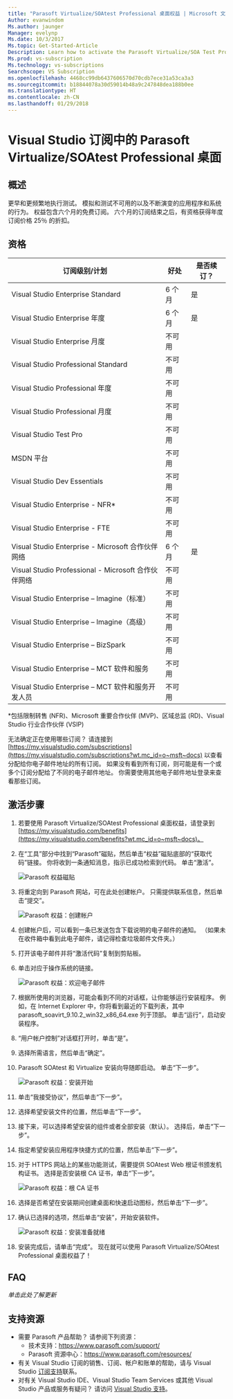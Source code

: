 ```yaml
---
title: "Parasoft Virtualize/SOAtest Professional 桌面权益 | Microsoft 文档"
Author: evanwindom
Ms.author: jaunger
Manager: evelynp
Ms.date: 10/3/2017
Ms.topic: Get-Started-Article
Description: Learn how to activate the Parasoft Virtualize/SOA Test Professional subscription included in your Visual Studio subscription.
Ms.prod: vs-subscription
Ms.technology: vs-subscriptions
Searchscope: VS Subscription
ms.openlocfilehash: 4468cc99db6437606570d70cdb7ece31a53ca3a3
ms.sourcegitcommit: b18844078a30d59014b48a9c247848dea188b0ee
ms.translationtype: HT
ms.contentlocale: zh-CN
ms.lasthandoff: 01/29/2018
---
```

# <a name="parasoft-virtualizesoatest-professional-desktop-in-visual-studio-subscriptions"></a>Visual Studio 订阅中的 Parasoft Virtualize/SOAtest Professional 桌面

## <a name="overview"></a>概述

更早和更频繁地执行测试。  模拟和测试不可用的以及不断演变的应用程序和系统的行为。  权益包含六个月的免费订阅。  六个月的订阅结束之后，有资格获得年度订阅价格 25％ 的折扣。  

## <a name="eligibility"></a>资格

| 订阅级别/计划                                 | 好处                     | 是否续订？                                                   |
|--------------------------------------------------------------|-----------------------------|--------------------------------------------------------------|
| Visual Studio Enterprise Standard                            | 6 个月                    |   是                                                        |
| Visual Studio Enterprise 年度                              | 6 个月                    |   是                                                        |
| Visual Studio Enterprise 月度                             | 不可用               |                                                              |
| Visual Studio Professional Standard                          | 不可用               |                                                              |
| Visual Studio Professional 年度                            | 不可用               |                                                              | 
| Visual Studio Professional 月度                           | 不可用               |                                                              |
| Visual Studio Test Pro                                       | 不可用               |                                                              |
| MSDN 平台                                               | 不可用               |                                                              |
| Visual Studio Dev Essentials                                 | 不可用               |                                                              |
| Visual Studio Enterprise - NFR*                              | 不可用               |                                                              |
| Visual Studio Enterprise - FTE                               | 不可用               |                                                              |
| Visual Studio Enterprise - Microsoft 合作伙伴网络         | 6 个月                    |   是                                                        |
| Visual Studio Professional - Microsoft 合作伙伴网络       | 不可用               |                                                              |
| Visual Studio Enterprise – Imagine（标准）                | 不可用               |                                                              |
| Visual Studio Enterprise – Imagine（高级）                 | 不可用               |                                                              |
| Visual Studio Enterprise – BizSpark                          | 不可用               |                                                              |
| Visual Studio Enterprise – MCT 软件和服务           | 不可用               |                                                              |
| Visual Studio Enterprise – MCT 软件和服务开发人员 | 不可用               |                                                              |
*包括限制转售 (NFR)、Microsoft 重要合作伙伴 (MVP)、区域总监 (RD)、Visual Studio 行业合作伙伴 (VSIP)  

无法确定正在使用哪些订阅？  请连接到 [https://my.visualstudio.com/subscriptions](https://my.visualstudio.com/subscriptions?wt.mc_id=o~msft~docs) 以查看分配给你电子邮件地址的所有订阅。 如果没有看到所有订阅，则可能是有一个或多个订阅分配给了不同的电子邮件地址。  你需要使用其他电子邮件地址登录来查看那些订阅。 

## <a name="activation-steps"></a>激活步骤

1.  若要使用 Parasoft Virtualize/SOAtest Professional 桌面权益，请登录到 [https://my.visualstudio.com/benefits](https://my.visualstudio.com/benefits?wt.mc_id=o~msft~docs)。

2.  在“工具”部分中找到“Parasoft”磁贴，然后单击“权益”磁贴底部的“获取代码”链接。   你将收到一条通知消息，指示已成功检索到代码。  单击“激活”。

    ![Parasoft 权益磁贴](_img\vs-parasoft\vs-parasoft-tile.png)

2.  将重定向到 Parasoft 网站，可在此处创建帐户。  只需提供联系信息，然后单击“提交”。 

    ![Parasoft 权益：创建帐户](_img\vs-parasoft\vs-parasoft-account-cropped.png)


3.  创建帐户后，可以看到一条已发送包含下载说明的电子邮件的通知。  （如果未在收件箱中看到此电子邮件，请记得检查垃圾邮件文件夹。）

4.  打开该电子邮件并将“激活代码”复制到剪贴板。 

5.  单击对应于操作系统的链接。  

    ![Parasoft 权益：欢迎电子邮件](_img\vs-parasoft\vs-parasoft-email.png)

6.  根据所使用的浏览器，可能会看到不同的对话框，让你能够运行安装程序。  例如，在 Internet Explorer 中，你将看到最近的下载列表，其中 parasoft_soavirt_9.10.2_win32_x86_64.exe 列于顶部。 单击“运行”，启动安装程序。 

7.  “用户帐户控制”对话框打开时，单击“是”。

8.  选择所需语言，然后单击“确定”。

9.  Parasoft SOAtest 和 Virtualize 安装向导随即启动。  单击“下一步”。

    ![Parasoft 权益：安装开始](_img\vs-parasoft\vs-parasoft-start-install.png)

10. 单击“我接受协议”，然后单击“下一步”。 

11. 选择希望安装文件的位置，然后单击“下一步”。 

12. 接下来，可以选择希望安装的组件或者全部安装（默认）。  选择后，单击“下一步”。  

13. 指定希望安装应用程序快捷方式的位置，然后单击“下一步”。 

14. 对于 HTTPS 网站上的某些功能测试，需要提供 SOAtest Web 根证书颁发机构证书。  选择是否安装根 CA 证书，单击“下一步”。  

    ![Parasoft 权益：根 CA 证书](_img\vs-parasoft\vs-parasoft-install-root-ca.png)

15. 选择是否希望在安装期间创建桌面和快速启动图标，然后单击“下一步”。 

16. 确认已选择的选项，然后单击“安装”，开始安装软件。 

    ![Parasoft 权益：安装准备就绪](_img\vs-parasoft\vs-parasoft-ready-to-install.png)

17. 安装完成后，请单击“完成”。 现在就可以使用 Parasoft Virtualize/SOAtest Professional 桌面权益了！

## <a name="faq"></a>FAQ
*单击此处了解更新*
 
## <a name="support-resources"></a>支持资源
-  需要 Parasoft 产品帮助？  请参阅下列资源：
    - 技术支持：https://www.parasoft.com/support/ 
    - Parasoft 资源中心：https://www.parasoft.com/resources/ 
-  有关 Visual Studio 订阅的销售、订阅、帐户和账单的帮助，请与 Visual Studio [订阅支持](https://www.visualstudio.com/subscriptions/support/)联系。
-  对有关 Visual Studio IDE、Visual Studio Team Services 或其他 Visual Studio 产品或服务有疑问？  请访问 [Visual Studio 支持](https://www.visualstudio.com/support/)。 